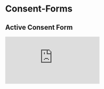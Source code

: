 # Consent-Forms

## Active Consent Form
![Consent Form](https://ufpaclab.github.com/Active/Consent.html)
